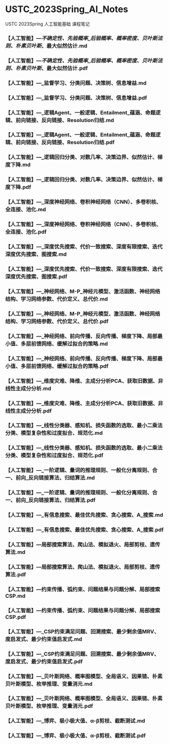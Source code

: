# USTC_2023Spring_AI_Notes
USTC 2023Spring 人工智能基础 课程笔记
### 【人工智能】—_不确定性、先验概率_后验概率、概率密度、贝叶斯法则、朴素贝叶斯_、最大似然估计.md
### 【人工智能】—_不确定性、先验概率_后验概率、概率密度、贝叶斯法则、朴素贝叶斯_、最大似然估计.pdf
### 【人工智能】—_监督学习、分类问题、决策树、信息增益.md
### 【人工智能】—_监督学习、分类问题、决策树、信息增益.pdf
### 【人工智能】—_逻辑Agent、一般逻辑、Entailment_蕴涵、命题逻辑、前向链接、反向链接、Resolution归结.md
### 【人工智能】—_逻辑Agent、一般逻辑、Entailment_蕴涵、命题逻辑、前向链接、反向链接、Resolution归结.pdf
### 【人工智能】—_逻辑回归分类、对数几率、决策边界、似然估计、梯度下降.md
### 【人工智能】—_逻辑回归分类、对数几率、决策边界、似然估计、梯度下降.pdf
### 【人工智能】—_深度神经网络、卷积神经网络（CNN）、多卷积核、全连接、池化.md
### 【人工智能】—_深度神经网络、卷积神经网络（CNN）、多卷积核、全连接、池化.pdf
### 【人工智能】—_深度优先搜索、代价一致搜索、深度有限搜索、迭代深度优先搜索、图搜索.md
### 【人工智能】—_深度优先搜索、代价一致搜索、深度有限搜索、迭代深度优先搜索、图搜索.pdf
### 【人工智能】—_神经网络、M-P_神经元模型、激活函数、神经网络结构、学习网络参数、代价定义、总代价.md
### 【人工智能】—_神经网络、M-P_神经元模型、激活函数、神经网络结构、学习网络参数、代价定义、总代价.pdf
### 【人工智能】—_神经网络、前向传播、反向传播、梯度下降、局部最小值、多层前馈网络、缓解过拟合的策略.md
### 【人工智能】—_神经网络、前向传播、反向传播、梯度下降、局部最小值、多层前馈网络、缓解过拟合的策略.pdf
### 【人工智能】—_维度灾难、降维、主成分分析PCA、获取旧数据、非线性主成分分析.md
### 【人工智能】—_维度灾难、降维、主成分分析PCA、获取旧数据、非线性主成分分析.pdf
### 【人工智能】—_线性分类器、感知机、损失函数的选取、最小二乘法分类、模型复杂性和过度拟合、规范化.md
### 【人工智能】—_线性分类器、感知机、损失函数的选取、最小二乘法分类、模型复杂性和过度拟合、规范化.pdf
### 【人工智能】—_一阶逻辑、量词的推理规则、一般化分离规则、合一、前向_反向链接算法、归结算法.md
### 【人工智能】—_一阶逻辑、量词的推理规则、一般化分离规则、合一、前向_反向链接算法、归结算法.pdf
### 【人工智能】—_有信息搜索、最佳优先搜索、贪心搜索、A_搜索.md
### 【人工智能】—_有信息搜索、最佳优先搜索、贪心搜索、A_搜索.pdf
### 【人工智能】—局部搜索算法、爬山法、模拟退火、局部剪枝、遗传算法.md
### 【人工智能】—局部搜索算法、爬山法、模拟退火、局部剪枝、遗传算法.pdf
### 【人工智能】—约束传播、弧约束、问题结果与问题分解、局部搜索CSP.md
### 【人工智能】—约束传播、弧约束、问题结果与问题分解、局部搜索CSP.pdf
### 【人工智能】—_CSP约束满足问题、回溯搜索、最少剩余值MRV、度启发式、最少约束值启发式.md
### 【人工智能】—_CSP约束满足问题、回溯搜索、最少剩余值MRV、度启发式、最少约束值启发式.pdf
### 【人工智能】—_贝叶斯网络、概率图模型、全局语义、因果链、朴素贝叶斯模型、枚举推理、变量消元.md
### 【人工智能】—_贝叶斯网络、概率图模型、全局语义、因果链、朴素贝叶斯模型、枚举推理、变量消元.pdf
### 【人工智能】—_博弈、极小极大值、α-β剪枝、截断测试.md
### 【人工智能】—_博弈、极小极大值、α-β剪枝、截断测试.pdf

